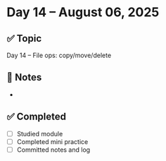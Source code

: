 # Day 14 – August 06, 2025

## ✅ Topic
Day 14 – File ops: copy/move/delete

## 📝 Notes
- 

## ✅ Completed
- [ ] Studied module
- [ ] Completed mini practice
- [ ] Committed notes and log
